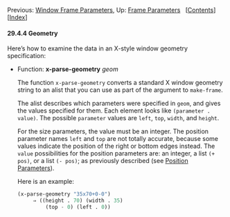 

Previous: [Window Frame Parameters](Window-Frame-Parameters.html), Up: [Frame Parameters](Frame-Parameters.html)   \[[Contents](index.html#SEC_Contents "Table of contents")]\[[Index](Index.html "Index")]

#### 29.4.4 Geometry

Here’s how to examine the data in an X-style window geometry specification:

*   Function: **x-parse-geometry** *geom*

    The function `x-parse-geometry` converts a standard X window geometry string to an alist that you can use as part of the argument to `make-frame`.

    The alist describes which parameters were specified in `geom`, and gives the values specified for them. Each element looks like `(parameter . value)`. The possible `parameter` values are `left`, `top`, `width`, and `height`.

    For the size parameters, the value must be an integer. The position parameter names `left` and `top` are not totally accurate, because some values indicate the position of the right or bottom edges instead. The `value` possibilities for the position parameters are: an integer, a list `(+ pos)`, or a list `(- pos)`; as previously described (see [Position Parameters](Position-Parameters.html)).

    Here is an example:

    ```lisp
    (x-parse-geometry "35x70+0-0")
         ⇒ ((height . 70) (width . 35)
             (top - 0) (left . 0))
    ```
